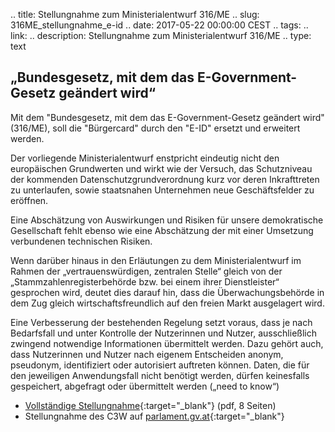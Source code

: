 .. title: Stellungnahme zum Ministerialentwurf 316/ME
.. slug: 316ME_stellungnahme_e-id
.. date: 2017-05-22 00:00:00 CEST
.. tags:
.. link:
.. description: Stellungnahme zum Ministerialentwurf 316/ME
.. type: text

## „Bundesgesetz, mit dem das E-Government-Gesetz geändert wird“

Mit dem "Bundesgesetz, mit dem das E-Government-Gesetz geändert wird" (316/ME), soll die "Bürgercard" durch den "E-ID" ersetzt und erweitert werden.

Der vorliegende Ministerialentwurf enstpricht eindeutig nicht den europäischen Grundwerten und wirkt wie der Versuch, das Schutzniveau der kommenden Datenschutzgrundverordnung kurz vor deren Inkrafttreten zu unterlaufen, sowie staatsnahen Unternehmen neue Geschäftsfelder zu eröffnen.

Eine Abschätzung von Auswirkungen und Risiken für unsere demokratische Gesellschaft fehlt ebenso wie eine Abschätzung der mit einer Umsetzung verbundenen technischen Risiken.

<!-- TEASER_END -->
Wenn darüber hinaus in den Erläutungen zu dem Ministerialentwurf im Rahmen der „vertrauenswürdigen, zentralen Stelle“ gleich von der „Stammzahlenregisterbehörde bzw. bei einem ihrer Dienstleister“ gesprochen wird, deutet dies darauf hin, dass die Überwachungsbehörde in dem Zug gleich wirtschaftsfreundlich auf den freien Markt ausgelagert wird.

Eine Verbesserung der bestehenden Regelung setzt voraus, dass je nach Bedarfsfall und unter Kontrolle der Nutzerinnen und Nutzer, ausschließlich zwingend notwendige Informationen übermittelt werden. Dazu gehört auch, dass Nutzerinnen und Nutzer nach eigenem Entscheiden anonym, pseudonym, identifiziert oder autorisiert auftreten können. Daten, die für den jeweiligen Anwendungsfall nicht benötigt werden, dürfen keinesfalls gespeichert, abgefragt oder übermittelt werden („need to know“)

* [Vollständige Stellungnahme](link:///files/publications/202205_316_ME_Stellungnahme_egov.pdf){:target="_blank"} (pdf, 8 Seiten)
* Stellungnahme des C3W auf [parlament.gv.at](https://www.parlament.gv.at/PAKT/VHG/XXV/SNME/SNME_12186/index.shtml){:target="_blank"}
